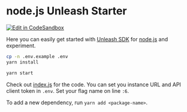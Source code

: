 # node.js Unleash Starter

[![Edit in CodeSandbox](https://codesandbox.io/static/img/play-codesandbox.svg)](https://codesandbox.io/s/github/Unleash/unleash-sdk-examples/tree/main/Node.js)

Here you can easily get started with [Unleash SDK](https://github.com/Unleash/unleash-client-node) for [node.js](https://nodejs.org/en) and experiment.

```sh
cp -n .env.example .env
yarn install

yarn start
```

Check out [index.js](./index.js) for the code.
You can set you instance URL and API client token in `.env`.
Set your flag name on line `:6`.

To add a new dependency, run `yarn add <package-name>`.
